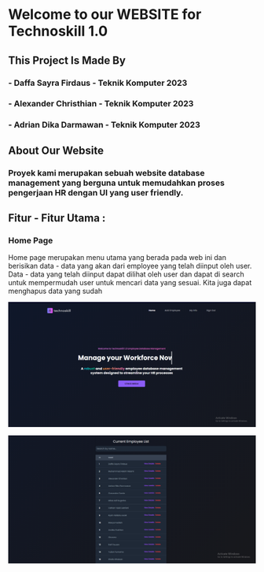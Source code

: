 # Welcome to our WEBSITE for Technoskill 1.0
## This Project Is Made By
### - Daffa Sayra Firdaus - Teknik Komputer 2023
### - Alexander Christhian - Teknik Komputer 2023
### - Adrian Dika Darmawan - Teknik Komputer 2023

## About Our Website
### Proyek kami merupakan sebuah website database management yang berguna untuk memudahkan proses pengerjaan HR dengan UI yang user friendly.

## Fitur - Fitur Utama :

### Home Page
Home page merupakan menu utama yang berada pada web ini dan berisikan data - data yang akan dari employee yang telah diinput oleh user. Data - data yang telah diinput dapat dilihat oleh user dan dapat di search untuk mempermudah user untuk mencari data yang sesuai. Kita juga dapat menghapus data yang sudah 

![image](Screenshot/354605133-a0928fdd-6293-4d1a-817f-ea43c201dd31.png)

![image](Screenshot\354605578-39ca5ae8-2706-46a2-9b7b-37d141b7fcc1.png)

###